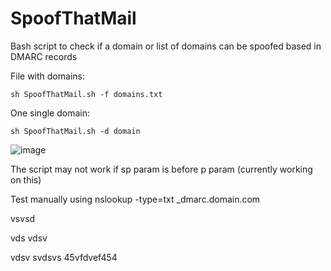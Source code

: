 # SpoofThatMail
Bash script to check if a domain or list of domains can be spoofed based in DMARC records


File with domains:
```
sh SpoofThatMail.sh -f domains.txt
```
One single domain:
```
sh SpoofThatMail.sh -d domain
```
![image](https://user-images.githubusercontent.com/23397910/149308305-67364f17-9c17-45e5-a023-3ce53bce22ba.png)

The script may not work if sp param is before p param (currently working on this)

Test manually using nslookup -type=txt _dmarc.domain.com

vsvsd

vds
vdsv

vdsv
svdsvs
45vfdvef454

